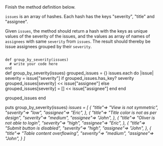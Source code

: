 Finish the method definition below.

`issues` is an array of hashes. Each hash has the keys "severity", "title" and "assignee".

Given `issues`, the method should return a hash with the keys as unique values of the severity of the issues, and the values as array of names of `assignees` with same `severity` from `issues`. The result should thereby be issue assignees grouped by their `severity`.

<Editor lang="ruby" type="exercise" testMode="multipleInput">
<code>
def group_by_severity(issues)
  # write your code here
end
</code>

<solution>
def group_by_severity(issues)
  grouped_issues = {}
  issues.each do |issue|
    severity = issue["severity"]
    if grouped_issues.has_key? severity
      grouped_issues[severity] << issue["assignee"]
    else
      grouped_issues[severity] = [] << issue["assignee"]
    end
  end

  grouped_issues
end
</solution>

<testcases>
<caller>
puts group_by_severity(issues)
</caller>
<testcase>
<i>
issues = [
  {
    "title"=> "View is not symmetric",
    "severity"=> "low",
    "assignee"=> "Eric",
  },
  {
    "title"=> "Title color is not as per design",
    "severity"=> "medium",
    "assignee"=> "John",
  },
  {
    "title"=> "Oliver is not able to login",
    "severity"=> "high",
    "assignee"=> "Eric",
  },
  {
    "title"=> "Submit button is disabled",
    "severity"=> "high",
    "assignee"=> "John",
  },
  {
    "title"=> "Table content overflowing",
    "severity"=> "medium",
    "assignee"=> "John",
  }
]
</i>
</testcase>
</testcases>
</Editor>